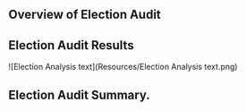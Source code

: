 ## Overview of Election Audit 

## Election Audit Results 
![Election Analysis text](Resources/Election Analysis text.png)

## Election Audit Summary.
